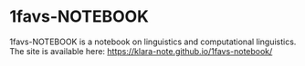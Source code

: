 # 1favs-NOTEBOOK
1favs-NOTEBOOK is a notebook on linguistics and computational linguistics.
The site is available here: https://klara-note.github.io/1favs-notebook/
